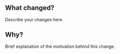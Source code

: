 ## What changed?

Describe your changes here.

## Why?

Brief explanation of the motivation behind this change.
